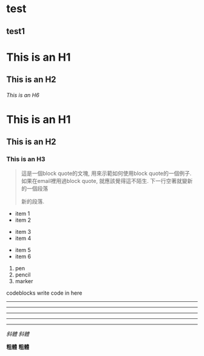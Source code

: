 test
====

test1
-----

# This is an H1

## This is an H2

###### This is an H6

# This is an H1 #

## This is an H2 ##

### This is an H3 ###

> 這是一個block quote的文塊, 用來示範如何使用block quote的一個例子.
> 如果在email裡用過block quote, 就應該覺得這不陌生.
> 下一行空著就變新的一個段落
> 
> 新的段落.

* item 1
* item 2
- item 3
- item 4
+ item 5
+ item 6

1. pen
2. pencil
3. marker

  codeblocks
  write code in here
  
  

* * *

***

*****

- - -

---------------------------------------


*斜體*
_斜體_


**粗體**
__粗體__


